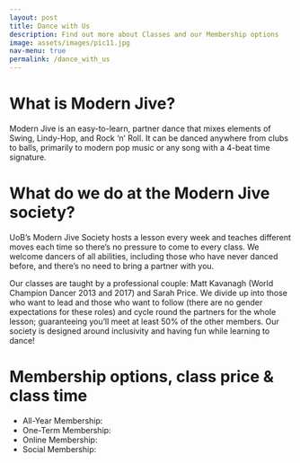 ```yaml
---
layout: post
title: Dance with Us
description: Find out more about Classes and our Membership options
image: assets/images/pic11.jpg
nav-menu: true
permalink: /dance_with_us
---
```


# What is Modern Jive?
Modern Jive is an easy-to-learn, partner dance that mixes elements of Swing, Lindy-Hop, and Rock ‘n’ Roll. It can be danced anywhere from clubs to balls, primarily to modern pop music or any song with a 4-beat time signature. 

# What do we do at the Modern Jive society?
UoB’s Modern Jive Society hosts a lesson every week and teaches different moves each time so there’s no pressure to come to every class. We welcome dancers of all abilities, including those who have never danced before, and there’s no need to bring a partner with you. 

Our classes are taught by a professional couple: Matt Kavanagh (World Champion Dancer 2013 and 2017) and Sarah Price. We divide up into those who want to lead and those who want to follow (there are no gender expectations for these roles) and cycle round the partners for the whole lesson; guaranteeing you’ll meet at least 50% of the other members. Our society is designed around inclusivity and having fun while learning to dance!

# Membership options, class price & class time

- All-Year Membership:
- One-Term Membership:
- Online Membership:
- Social Membership:
